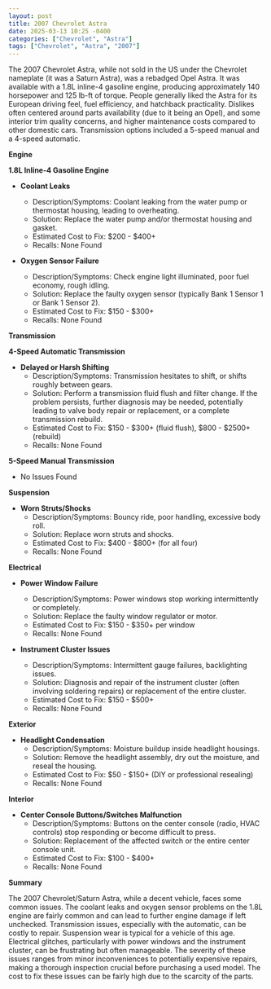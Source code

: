 ```yaml
---
layout: post
title: 2007 Chevrolet Astra
date: 2025-03-13 10:25 -0400
categories: ["Chevrolet", "Astra"]
tags: ["Chevrolet", "Astra", "2007"]
---
```

The 2007 Chevrolet Astra, while not sold in the US under the Chevrolet nameplate (it was a Saturn Astra), was a rebadged Opel Astra. It was available with a 1.8L inline-4 gasoline engine, producing approximately 140 horsepower and 125 lb-ft of torque. People generally liked the Astra for its European driving feel, fuel efficiency, and hatchback practicality. Dislikes often centered around parts availability (due to it being an Opel), and some interior trim quality concerns, and higher maintenance costs compared to other domestic cars. Transmission options included a 5-speed manual and a 4-speed automatic.

**Engine**

**1.8L Inline-4 Gasoline Engine**

*   **Coolant Leaks**
    *   Description/Symptoms: Coolant leaking from the water pump or thermostat housing, leading to overheating.
    *   Solution: Replace the water pump and/or thermostat housing and gasket.
    *   Estimated Cost to Fix: $200 - $400+
    *   Recalls: None Found

*   **Oxygen Sensor Failure**
    *   Description/Symptoms: Check engine light illuminated, poor fuel economy, rough idling.
    *   Solution: Replace the faulty oxygen sensor (typically Bank 1 Sensor 1 or Bank 1 Sensor 2).
    *   Estimated Cost to Fix: $150 - $300+
    *   Recalls: None Found

**Transmission**

**4-Speed Automatic Transmission**

*   **Delayed or Harsh Shifting**
    *   Description/Symptoms: Transmission hesitates to shift, or shifts roughly between gears.
    *   Solution: Perform a transmission fluid flush and filter change. If the problem persists, further diagnosis may be needed, potentially leading to valve body repair or replacement, or a complete transmission rebuild.
    *   Estimated Cost to Fix: $150 - $300+ (fluid flush), $800 - $2500+ (rebuild)
    *   Recalls: None Found

**5-Speed Manual Transmission**

* No Issues Found

**Suspension**

*   **Worn Struts/Shocks**
    *   Description/Symptoms: Bouncy ride, poor handling, excessive body roll.
    *   Solution: Replace worn struts and shocks.
    *   Estimated Cost to Fix: $400 - $800+ (for all four)
    *   Recalls: None Found

**Electrical**

*   **Power Window Failure**
    *   Description/Symptoms: Power windows stop working intermittently or completely.
    *   Solution: Replace the faulty window regulator or motor.
    *   Estimated Cost to Fix: $150 - $350+ per window
    *   Recalls: None Found

*   **Instrument Cluster Issues**
    *   Description/Symptoms: Intermittent gauge failures, backlighting issues.
    *   Solution: Diagnosis and repair of the instrument cluster (often involving soldering repairs) or replacement of the entire cluster.
    *   Estimated Cost to Fix: $150 - $500+
    *   Recalls: None Found

**Exterior**

*   **Headlight Condensation**
    *   Description/Symptoms: Moisture buildup inside headlight housings.
    *   Solution: Remove the headlight assembly, dry out the moisture, and reseal the housing.
    *   Estimated Cost to Fix: $50 - $150+ (DIY or professional resealing)
    *   Recalls: None Found

**Interior**

*   **Center Console Buttons/Switches Malfunction**
    *   Description/Symptoms: Buttons on the center console (radio, HVAC controls) stop responding or become difficult to press.
    *   Solution: Replacement of the affected switch or the entire center console unit.
    *   Estimated Cost to Fix: $100 - $400+
    *   Recalls: None Found

**Summary**

The 2007 Chevrolet/Saturn Astra, while a decent vehicle, faces some common issues. The coolant leaks and oxygen sensor problems on the 1.8L engine are fairly common and can lead to further engine damage if left unchecked. Transmission issues, especially with the automatic, can be costly to repair. Suspension wear is typical for a vehicle of this age. Electrical glitches, particularly with power windows and the instrument cluster, can be frustrating but often manageable. The severity of these issues ranges from minor inconveniences to potentially expensive repairs, making a thorough inspection crucial before purchasing a used model. The cost to fix these issues can be fairly high due to the scarcity of the parts.

